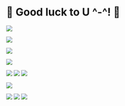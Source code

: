# 🌟 Good luck to U ^-^! 🌟

<img src="https://img.shields.io/badge/-Java-%23F08080?style=flat-square&logo=JAVA&logoColor=white"/></a>

<img src="https://img.shields.io/badge/-Spring-%2332CD32?style=flat-square&logo=Spring&logoColor=white"/></a>

<img src="https://img.shields.io/badge/-SpringBoot-%237CFC00?style=flat-square&logo=Springboot&logoColor=white"/></a>

<img src="https://img.shields.io/badge/-React--Native-%231E90FF?style=flat-square&logo=react&logoColor=white"/></a>

<img src="https://img.shields.io/badge/-AWS%20EC2-%23FF4500?style=flat-square&logo=AmazonEC2&logoColor=white"/></a> <img src="https://img.shields.io/badge/-AWS%20S3-%2300CED1?style=flat-square&logo=AmazonS3&logoColor=white"/></a> <img src="https://img.shields.io/badge/-AWS%20RDS-%234169E1?style=flat-square&logo=AmazonRDS&logoColor=white"/></a>

<img src="https://img.shields.io/badge/-Expo-%23696969?style=flat-square&logo=Expo&logoColor=white"/></a>

<img src="https://img.shields.io/badge/-Git-%239370DB?style=flat-square&logo=Git&logoColor=white"/></a> <img src="https://img.shields.io/badge/-GitHub-%234B0082?style=flat-square&logo=Github&logoColor=white"/></a> <img src="https://img.shields.io/badge/-GitHub%20Actions-%23191970?style=flat-square&logo=GithubActions&logoColor=white"/></a>
